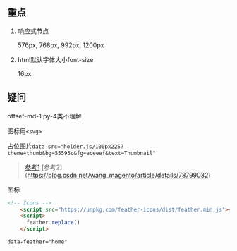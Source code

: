 ## 重点

1. 响应式节点

    576px, 768px, 992px, 1200px

2. html默认字体大小font-size

    16px


## 疑问

offset-md-1 py-4类不理解

图标用`<svg>`

占位图片`data-src="holder.js/100px225?theme=thumb&bg=55595c&fg=eceeef&text=Thumbnail"`

> [参考1](https://www.jianshu.com/p/2e499dc4d184)
> [参考2]
(https://blog.csdn.net/wang_magento/article/details/78799032)


图标
```html
<!-- Icons -->
    <script src="https://unpkg.com/feather-icons/dist/feather.min.js"></script>
    <script>
      feather.replace()
    </script>

data-feather="home"

```